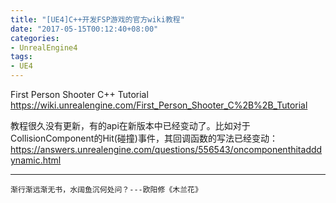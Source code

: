 ```yaml
---
title: "[UE4]C++开发FSP游戏的官方wiki教程"
date: "2017-05-15T00:12:40+08:00"
categories:
- UnrealEngine4
tags:
- UE4
---
```


First Person Shooter C++ Tutorial
https://wiki.unrealengine.com/First_Person_Shooter_C%2B%2B_Tutorial

教程很久没有更新，有的api在新版本中已经变动了。比如对于CollisionComponent的Hit(碰撞)事件，其回调函数的写法已经变动：
https://answers.unrealengine.com/questions/556543/oncomponenthitadddynamic.html

***
`渐行渐远渐无书，水阔鱼沉何处问？---欧阳修《木兰花》`